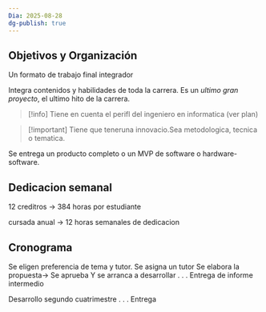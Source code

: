 ```yaml
---
Dia: 2025-08-28
dg-publish: true
---
```

## Objetivos y Organización 

Un formato de trabajo final integrador 

Integra contenidos y habilidades de toda la carrera. Es un *ultimo gran proyecto*, el ultimo hito de la carrera. 

>[!info] Tiene en cuenta el perifl del ingeniero en informatica (ver plan) 

>[!important] Tiene que teneruna innovacio.Sea metodologica, tecnica o tematica. 


Se entrega un producto completo o un MVP de software o hardware-software. 


## Dedicacion semanal 
12 creditros -> 384 horas por estudiante 

cursada anual -> 12 horas semanales de dedicacion


## Cronograma 

Se eligen preferencia de tema y tutor.
Se asigna un tutor 
Se elabora la propuesta-> Se aprueba 
Y se arranca a desarrollar
.
.
.
Entrega de informe intermedio 

Desarrollo segundo cuatrimestre 
.
.
.
Entrega 